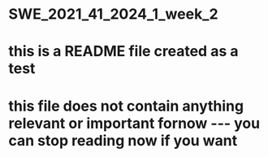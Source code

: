 # SWE_2021_41_2024_1_week_2
# this is a README file created as a test
# this file does not contain anything relevant or important fornow --- you can stop reading now if you want

